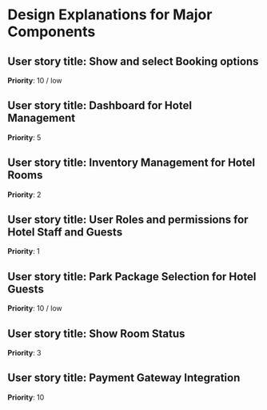 # Design Explanations for Major Components

## User story title: Show and select Booking options

**Priority**: 10 / low

## User story title: Dashboard for Hotel Management

**Priority**: 5

## User story title: Inventory Management for Hotel Rooms

**Priority**: 2

## User story title: User Roles and permissions for Hotel Staff and Guests

**Priority**: 1

## User story title: Park Package Selection for Hotel Guests

**Priority**: 10 / low

## User story title: Show Room Status

**Priority**: 3

## User story title: Payment Gateway Integration

**Priority**: 10